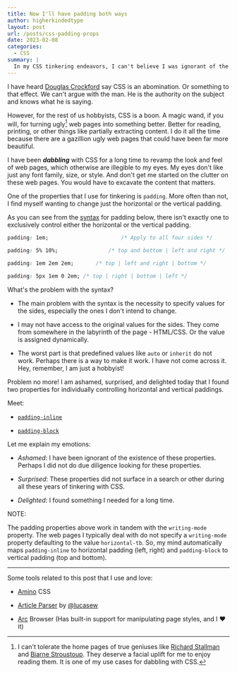 ```yaml
---
title: Now I'll have padding both ways
author: higherkindedtype
layout: post
url: /posts/css-padding-props
date: 2023-02-08
categories:
  - CSS
summary: |
  In my CSS tinkering endeavors, I can't believe I was ignorant of the existence of the very properties that I have been longing for. I am delighted I finally found it.
---
```


I have heard [Douglas Crockford](https://www.crockford.com/about.html) say CSS is an abomination. Or something to that effect. We can't argue with the man. He is the authority on the subject and knows what he is saying. 

However, for the rest of us hobbyists, CSS is a boon. A magic wand, if you will, for turning ugly[^1] web pages into something better. Better for reading, printing, or other things like partially extracting content. I do it all the time because there are a gazillion ugly web pages that could have been far more beautiful.

I have been ***dabbling*** with CSS for a long time to revamp the look and feel of web pages, which otherwise are illegible to my eyes. My eyes don't like just any font family, size, or style. And don't get me started on the clutter on these web pages. You would have to excavate the content that matters.

One of the properties that I use for tinkering is `padding`. More often than not, I find myself wanting to change just the horizontal or the vertical padding.

As you can see from the [syntax](https://developer.mozilla.org/en-US/docs/Web/CSS/padding) for padding below, there isn't exactly one to exclusively control either the horizontal or the vertical padding.

```css
padding: 1em;						/* Apply to all four sides */

padding: 5% 10%;				/* top and bottom | left and right */

padding: 1em 2em 2em;		/* top | left and right | bottom */

padding: 5px 1em 0 2em;	/* top | right | bottom | left */
```

What's the problem with the syntax?

- The main problem with the syntax is the necessity to specify values for the sides, especially the ones I don't intend to change.

- I may not have access to the original values for the sides. They come from somewhere in the labyrinth of the page - HTML/CSS. Or the value is assigned dynamically.

- The worst part is that predefined values like `auto` or `inherit` do not work. Perhaps there is a way to make it work. I have not come across it. Hey, remember, I am just a hobbyist!

Problem no more! I am ashamed, surprised, and delighted today that I found two properties for individually controlling horizontal and vertical paddings.

Meet:

- [`padding-inline`](https://developer.mozilla.org/en-US/docs/Web/CSS/padding-inline)

- [`padding-block`](https://developer.mozilla.org/en-US/docs/Web/CSS/padding-block)

Let me explain my emotions:

- *Ashamed*: I have been ignorant of the existence of these properties. Perhaps I did not do due diligence looking for these properties.

- *Surprised*: These properties did not surface in a search or other during all these years of tinkering with CSS.

- *Delighted*:  I found something I needed for a long time.

NOTE:

The padding properties above work in tandem with the `writing-mode` property. The web pages I typically deal with do not specify a `writing-mode` property defaulting to the value `horizontal-tb`. So, my mind automatically maps `padding-inline` to horizontal padding (left, right) and `padding-block` to vertical padding (top and bottom).

***

Some tools related to this post that I use and love:

- [Amino](https://aminoeditor.com/) CSS

- [Article Parser](https://articleparser.vercel.app) by [@lucasew](https://github.com/lucasew/)

- [Arc](https://arc.net) Browser (Has built-in support for manipulating page styles, and I ♥️ it)

[^1]: I can't tolerate the home pages of true geniuses like [Richard Stallman](https://www.stallman.org) and [Bjarne Stroustoup](https://www.stroustrup.com). They deserve a facial uplift for me to enjoy reading them. It is one of my use cases for dabbling with CSS.